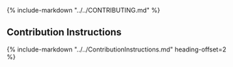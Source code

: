 {% include-markdown "../../CONTRIBUTING.md" %}

## Contribution Instructions

{% include-markdown "../../ContributionInstructions.md" heading-offset=2 %}
